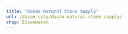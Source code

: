 ```yaml
---
title: "Davao Natural Stone Supply"
url: /davao-city/davao-natural-stone-supply/
shop: Eisenwaren
---
```

